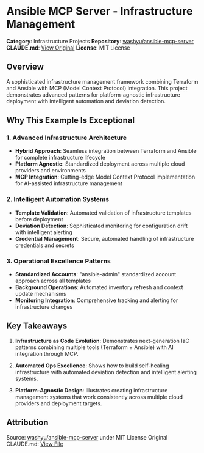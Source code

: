 # Ansible MCP Server - Infrastructure Management

**Category**: Infrastructure Projects
**Repository**: [washyu/ansible-mcp-server](https://github.com/washyu/ansible-mcp-server)
**CLAUDE.md**: [View Original](https://github.com/washyu/ansible-mcp-server/blob/main/CLAUDE.md)
**License**: MIT License

## Overview

A sophisticated infrastructure management framework combining Terraform and Ansible with MCP (Model Context Protocol) integration. This project demonstrates advanced patterns for platform-agnostic infrastructure deployment with intelligent automation and deviation detection.

## Why This Example Is Exceptional

### 1. Advanced Infrastructure Architecture
- **Hybrid Approach**: Seamless integration between Terraform and Ansible for complete infrastructure lifecycle
- **Platform Agnostic**: Standardized deployment across multiple cloud providers and environments
- **MCP Integration**: Cutting-edge Model Context Protocol implementation for AI-assisted infrastructure management

### 2. Intelligent Automation Systems
- **Template Validation**: Automated validation of infrastructure templates before deployment
- **Deviation Detection**: Sophisticated monitoring for configuration drift with intelligent alerting
- **Credential Management**: Secure, automated handling of infrastructure credentials and secrets

### 3. Operational Excellence Patterns
- **Standardized Accounts**: "ansible-admin" standardized account approach across all templates
- **Background Operations**: Automated inventory refresh and context update mechanisms
- **Monitoring Integration**: Comprehensive tracking and alerting for infrastructure changes

## Key Takeaways

1. **Infrastructure as Code Evolution**: Demonstrates next-generation IaC patterns combining multiple tools (Terraform + Ansible) with AI integration through MCP.

2. **Automated Ops Excellence**: Shows how to build self-healing infrastructure with automated deviation detection and intelligent alerting systems.

3. **Platform-Agnostic Design**: Illustrates creating infrastructure management systems that work consistently across multiple cloud providers and deployment targets.

## Attribution

Source: [washyu/ansible-mcp-server](https://github.com/washyu/ansible-mcp-server) under MIT License
Original CLAUDE.md: [View File](https://github.com/washyu/ansible-mcp-server/blob/main/CLAUDE.md)
